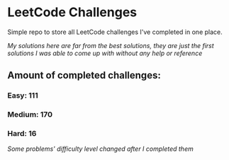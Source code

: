 
# LeetCode Challenges

Simple repo to store all LeetCode challenges I've completed in one place.

<i>My solutions here are far from the best solutions, they are just the first solutions I was able to come up with without any help or reference</i>

## Amount of completed challenges:

### Easy: 111

### Medium: 170

### Hard: 16

<i>Some problems' difficulty level changed after I completed them</i>
